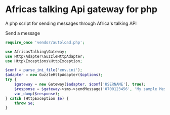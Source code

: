 # Africas talking Api gateway for php 
A php script for sending messages through Africa's talking API

Send a message
```php
require_once 'vendor/autoload.php';

use AfricasTalking\Gateway;
use Http\Adapter\GuzzleHttpAdapter;
use Http\Exceptions\HttpException;

$conf = parse_ini_file('env.ini');
$adapter = new GuzzleHttpAdapter($options);
try {
    $gateway = new Gateway($adapter, $conf['USERNAME'], true);
    $response = $gateway->sms->sendMessage('0700123456', 'My sample Message');
    var_dump($response);
} catch (HttpException $e) {
    throw $e;
}
        
 ```
 

